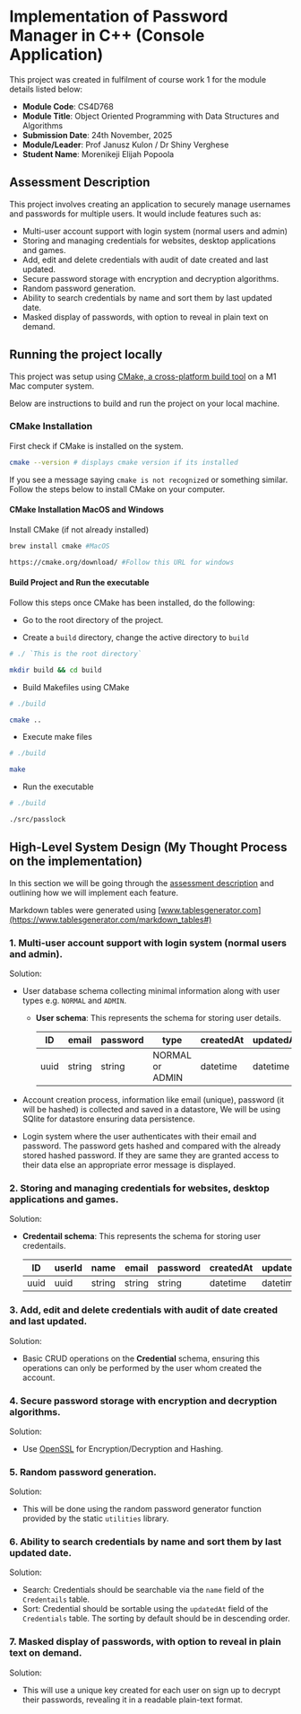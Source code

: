 # Implementation of Password Manager in C++ (Console Application)

This project was created in fulfilment of course work 1 for the module details listed below:

- **Module Code**: CS4D768
- **Module Title**: Object Oriented Programming with Data Structures and Algorithms
- **Submission Date**: 24th November, 2025
- **Module/Leader**: Prof Janusz Kulon / Dr Shiny Verghese
- **Student Name**: Morenikeji Elijah Popoola

## Assessment Description

This project involves creating an application to securely manage usernames and passwords for multiple users. It would include features such as:

- Multi-user account support with login system (normal users and admin)
- Storing and managing credentials for websites, desktop applications and games.
- Add, edit and delete credentials with audit of date created and last updated.
- Secure password storage with encryption and decryption algorithms.
- Random password generation.
- Ability to search credentials by name and sort them by last updated date.
- Masked display of passwords, with option to reveal in plain text on demand.

## Running the project locally

This project was setup using [CMake, a cross-platform build tool](https://cmake.org/) on a M1 Mac computer system.

Below are instructions to build and run the project on your local machine.

### CMake Installation

First check if CMake is installed on the system.

```sh
cmake --version # displays cmake version if its installed
```

If you see a message saying `cmake is not recognized` or something similar. Follow the steps below to install CMake on your computer.

#### CMake Installation MacOS and Windows

Install CMake (if not already installed)

```sh
brew install cmake #MacOS

https://cmake.org/download/ #Follow this URL for windows
```

#### Build Project and Run the executable

Follow this steps once CMake has been installed, do the following:

- Go to the root directory of the project.

- Create a `build` directory, change the active directory to `build`

```sh
# ./ `This is the root directory`

mkdir build && cd build
```

- Build Makefiles using CMake

```sh
# ./build

cmake ..
```

- Execute make files

```sh
# ./build

make
```

- Run the executable

```sh
# ./build

./src/passlock
```

## High-Level System Design (My Thought Process on the implementation)

In this section we will be going through the [assessment description](#assessment-description) and outlining how we will implement each feature.

Markdown tables were generated using [www.tablesgenerator.com](https://www.tablesgenerator.com/markdown_tables#)

### 1. Multi-user account support with login system (normal users and admin).

Solution:

- User database schema collecting minimal information along with user types e.g. `NORMAL` and `ADMIN`.

  - **User schema**: This represents the schema for storing user details.

    | ID   | email  | password | type            | createdAt | updatedAt |
    | ---- | ------ | -------- | --------------- | --------- | --------- |
    | uuid | string | string   | NORMAL or ADMIN | datetime  | datetime  |

- Account creation process, information like email (unique), password (it will be hashed) is collected and saved in a datastore, We will be using SQlite for datastore ensuring data persistence.
- Login system where the user authenticates with their email and password. The password gets hashed and compared with the already stored hashed password. If they are same they are granted access to their data else an appropriate error message is displayed.

### 2. Storing and managing credentials for websites, desktop applications and games.

Solution:

- **Credentail schema**: This represents the schema for storing user credentails.

  | ID   | userId | name   | email  | password | createdAt | updatedAt |
  | ---- | ------ | ------ | ------ | -------- | --------- | --------- |
  | uuid | uuid   | string | string | string   | datetime  | datetime  |

### 3. Add, edit and delete credentials with audit of date created and last updated.

Solution:

- Basic CRUD operations on the **Credential** schema, ensuring this operations can only be performed by the user whom created the account.

### 4. Secure password storage with encryption and decryption algorithms.

Solution:

- Use [OpenSSL](https://openssl-library.org/) for Encryption/Decryption and Hashing.

### 5. Random password generation.

Solution:

- This will be done using the random password generator function provided by the static `utilities` library.

### 6. Ability to search credentials by name and sort them by last updated date.

Solution:

- Search: Credentials should be searchable via the `name` field of the `Credentails` table.
- Sort: Credential should be sortable using the `updatedAt` field of the `Credentials` table. The sorting by default should be in descending order.

### 7. Masked display of passwords, with option to reveal in plain text on demand.

Solution:

- This will use a unique key created for each user on sign up to decrypt their passwords, revealing it in a readable plain-text format.

